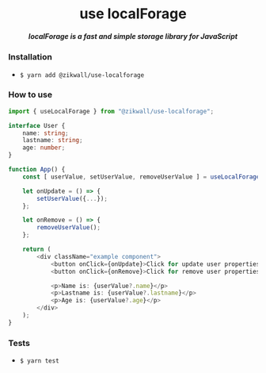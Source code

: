 <div align="center">
  <h1>use localForage</h1>
  <h5>localForage is a fast and simple storage library for JavaScript</h5>
</div>

### Installation

- `$ yarn add @zikwall/use-localforage`

### How to use

```typescript jsx
import { useLocalForage } from "@zikwall/use-localforage";

interface User {
    name: string;
    lastname: string;
    age: number;
}

function App() {
    const [ userValue, setUserValue, removeUserValue ] = useLocalForage<User>('user', {...});

    let onUpdate = () => {
        setUserValue({...});
    };

    let onRemove = () => {
        removeUserValue();
    };

    return (
        <div className="example component">
            <button onClick={onUpdate}>Click for update user properties</button>
            <button onClick={onRemove}>Click for remove user properties</button>

            <p>Name is: {userValue?.name}</p>
            <p>Lastname is: {userValue?.lastname}</p>
            <p>Age is: {userValue?.age}</p>
        </div>
    );
}
```

### Tests

- `$ yarn test`